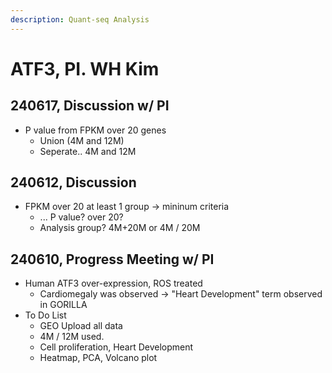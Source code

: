```yaml
---
description: Quant-seq Analysis
---
```


# ATF3, PI. WH Kim

## 240617, Discussion w/ PI

* P value from FPKM over 20 genes
  * Union (4M and 12M)
  * Seperate.. 4M and 12M

## 240612, Discussion

* FPKM over 20 at least 1 group -> mininum criteria
  * ... P value? over 20?
  * Analysis group? 4M+20M or 4M / 20M

## 240610, Progress Meeting w/ PI

* Human ATF3 over-expression, ROS treated
  * Cardiomegaly was observed -> "Heart Development" term observed in GORILLA
* To Do List
  * GEO Upload all data
  * 4M / 12M used.
  * Cell proliferation, Heart Development
  * Heatmap, PCA, Volcano plot
